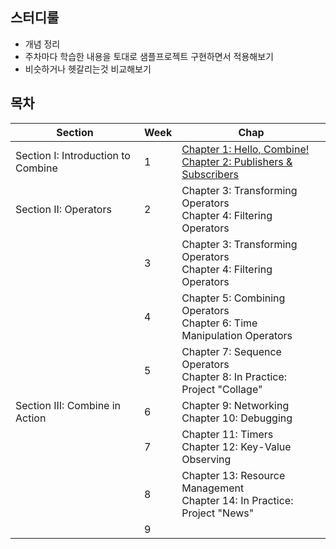 
## 스터디룰

* 개념 정리
* 주차마다 학습한 내용을 토대로 샘플프로젝트 구현하면서 적용해보기
* 비슷하거나 헷갈리는것 비교해보기


## 목차

| Section                            | Week | Chap                                                         |
| ---------------------------------- | ---- | ------------------------------------------------------------ |
| Section I: Introduction to Combine | 1    | [Chapter 1: Hello, Combine!](./1.Hello%2C%20Combine!.md) <br />[Chapter 2: Publishers & Subscribers](./2.Publishers%20%26%20Subscribers.md) |
| Section II: Operators              | 2    | Chapter 3: Transforming Operators<br />Chapter 4: Filtering Operators |
|                                    | 3    | Chapter 3: Transforming Operators<br />Chapter 4: Filtering Operators |
|                                    | 4    | Chapter 5: Combining Operators<br />Chapter 6: Time Manipulation Operators |
|                                    | 5    | Chapter 7: Sequence Operators<br/>Chapter 8: In Practice: Project "Collage" |
| Section III: Combine in Action     | 6    | Chapter 9: Networking<br/>Chapter 10: Debugging              |
|                                    | 7    | Chapter 11: Timers <br/>Chapter 12: Key-Value Observing      |
|                                    | 8    | Chapter 13: Resource Management <br/>Chapter 14: In Practice: Project "News" |
|                                    | 9    |                                                              |


